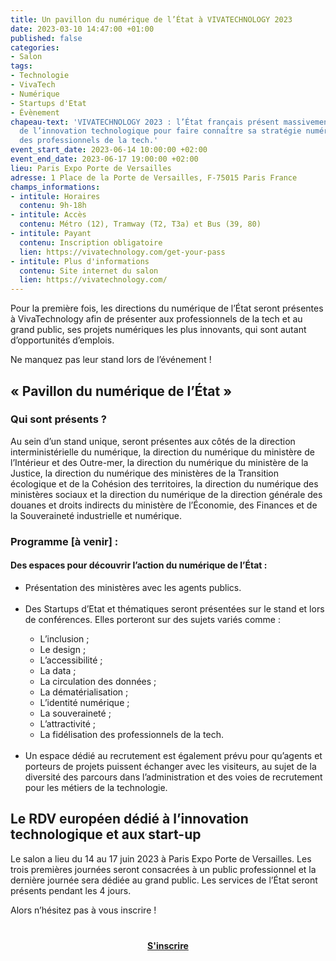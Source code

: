```yaml
---
title: Un pavillon du numérique de l’État à VIVATECHNOLOGY 2023
date: 2023-03-10 14:47:00 +01:00
published: false
categories:
- Salon
tags:
- Technologie
- VivaTech
- Numérique
- Startups d'Etat
- Évènement
chapeau-text: 'VIVATECHNOLOGY 2023 : l’État français présent massivement au salon
  de l’innovation technologique pour faire connaître sa stratégie numérique et recruter
  des professionnels de la tech.'
event_start_date: 2023-06-14 10:00:00 +02:00
event_end_date: 2023-06-17 19:00:00 +02:00
lieu: Paris Expo Porte de Versailles
adresse: 1 Place de la Porte de Versailles, F-75015 Paris France
champs_informations:
- intitule: Horaires
  contenu: 9h-18h
- intitule: Accès
  contenu: Métro (12), Tramway (T2, T3a) et Bus (39, 80)
- intitule: Payant
  contenu: Inscription obligatoire
  lien: https://vivatechnology.com/get-your-pass
- intitule: Plus d'informations
  contenu: Site internet du salon
  lien: https://vivatechnology.com/
---
```


Pour la première fois, les directions du numérique de l’État seront présentes à VivaTechnology afin de présenter aux professionnels de la tech et au grand public, ses projets numériques les plus innovants, qui sont autant d’opportunités d’emplois. 

Ne manquez pas leur stand lors de l’événement !
## « Pavillon du numérique de l’État »

### Qui sont présents ?
Au sein d’un stand unique, seront présentes aux côtés de la direction interministérielle du numérique, la direction du numérique du ministère de l’Intérieur et des Outre-mer, la direction du numérique du ministère de la Justice, la direction du numérique des ministères de la Transition écologique et de la Cohésion des territoires, la direction du numérique des ministères sociaux et la direction du numérique de la direction générale des douanes et droits indirects du ministère de l’Économie, des Finances et de la Souveraineté industrielle et numérique.

### Programme [à venir] :
#### Des espaces pour découvrir l’action du numérique de l’État :
<ul><li>Présentation des ministères avec les agents publics.</li>
<br>
<li>Des Startups d’Etat et thématiques seront présentées sur le stand et lors de conférences. Elles porteront sur des sujets variés comme : </li>
<ul><li>L’inclusion ;</li>
<li>Le design ;</li>
<li>L’accessibilité ;</li>
<li>La data ;</li>
<li>La circulation des données ;</li>
<li>La dématérialisation ;</li>
<li>L’identité numérique ;</li>
<li>La souveraineté ;</li>
<li>L’attractivité ;</li>
<li>La fidélisation des professionnels de la tech.</li></ul>
<br>
<li>Un espace dédié au recrutement est également prévu pour qu’agents et porteurs de projets puissent échanger avec les visiteurs, au sujet de la diversité des parcours dans l’administration et des voies de recrutement pour les métiers de la technologie.</li></ul>

## Le RDV européen dédié à l’innovation technologique et aux start-up

Le salon a lieu du 14 au 17 juin 2023 à Paris Expo Porte de Versailles. Les trois premières journées seront consacrées à un public professionnel et la dernière journée sera dédiée au grand public. Les services de l’État seront présents pendant les 4 jours.

Alors n’hésitez pas à vous inscrire !

<div align="center" style="margin-bottom: 15px; margin-top: 40px"><a href="https://vivatechnology.com/get-your-pass" class="button" title="S'inscrire - Lien externe"><b>S'inscrire</b></a></div>